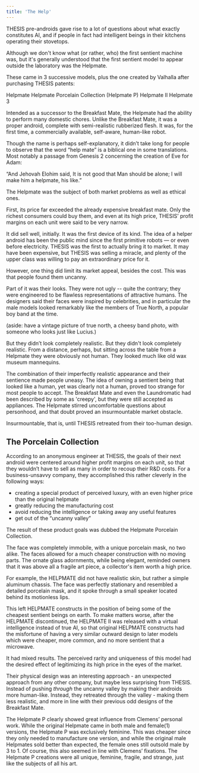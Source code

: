 ```yaml
---
title: 'The Help'
---
```


THESIS pre-androids gave rise to a lot of questions about what exactly constitutes AI, and if people in fact had intelligent beings in their kitchens operating their stovetops. 

Although we don't know what (or rather, who) the first sentient machine was, but it's generally understood that the first sentient model to appear outside the laboratory was the Helpmate.

These came in 3 successive models, plus the one created by Valhalla after purchasing THESIS patents:

Helpmate
Helpmate Porcelain Collection (Helpmate P)
Helpmate II
Helpmate 3

Intended as a successor to the Breakfast Mate, the Helpmate had the ability to perform many domestic chores. Unlike the Breakfast Mate, it was a proper android, complete with semi-realistic rubberized flesh. It was, for the first time, a commercially available, self-aware, human-like robot.

Though the name is perhaps self-explanatory, it didn’t take long for people to observe that the word “help mate” is a biblical one in some translations. Most notably a passage from Genesis 2 concerning the creation of Eve for Adam:

“And Jehovah Elohim said, It is not good that Man should be alone; I will make him a helpmate, his like.”

The Helpmate was the subject of both market problems as well as ethical ones.

First, its price far exceeded the already expensive breakfast mate. Only the richest consumers could buy them, and even at its high price, THESIS’ profit margins on each unit were said to be very narrow. 

It did sell well, initially. It was the first device of its kind. The idea of a helper android has been the public mind since the first primitive robots — or even before electricity.  THESIS was the first to actually bring it to market. It may have been expensive, but THESIS was selling a miracle, and plenty of the upper class was willing to pay an extraordinary price for it.

However, one thing did limit its market appeal, besides the cost. This was that people found them uncanny.

Part of it was their looks. They were not ugly -- quite the contrary; they were engineered to be flawless representations of attractive humans. The designers said their faces were inspired by celebrities, and in particular the male models looked remarkably like the members of True North, a popular boy band at the time.

(aside: have a vintage picture of true north, a cheesy band photo, with someone who looks just like Lucius.)

But they didn’t look completely realistic. But they didn't look completely realistic. From a distance, perhaps, but sitting across the table from a Helpmate they were obviously not human. They looked much like old wax museum mannequins.

The combination of their imperfectly realistic appearance and their sentience made people uneasy. The idea of owning a sentient being that looked like a human, yet was clearly not a human, proved too strange for most people to accept. The Breakfast Mate and even the Laundromatic had been described by some as 'creepy', but they were still accepted as appliances. The Helpmate stirred uncomfortable questions about personhood, and that doubt proved an insurmountable market obstacle.

Insurmountable, that is, until THESIS retreated from their too-human design.

## The Porcelain Collection
According to an anonymous engineer at THESIS, the goals of their next android were centered around higher profit margins on each unit, so that they wouldn’t have to sell as many in order to recoup their R&D costs. For a business-unsavvy company, they accomplished this rather cleverly in the following ways:

- creating a special product of perceived luxury, with an even higher price than the original helpmate
- greatly reducing the manufacturing cost 
- avoid reducing the intelligence or taking away any useful features
- get out of the “uncanny valley”

The result of these product goals was dubbed the Helpmate Porcelain Collection.

The face was completely immobile, with a unique porcelain mask, no two alike. The faces allowed for a much cheaper construction with no moving parts. The ornate glass adornments, while being elegant, reminded owners that it was above all a fragile art piece, a collector's item worth a high price.

For example, the HELPMATE did not have realistic skin, but rather a simple aluminum chassis. The face was perfectly stationary and resembled a detailed porcelain mask, and it spoke through a small speaker located behind its motionless lips. 

This left HELPMATE constructs in the position of being some of the cheapest sentient beings on earth. To make matters worse, after the HELPMATE discontinued, the HELPMATE II was released with a virtual intelligence instead of true AI, so that original HELPMATE constructs had the misfortune of having a very similar outward design to later models which were cheaper, more common, and no more sentient that a microwave.

It had mixed results. The perceived rarity and uniqueness of this model had the desired effect of legitimizing its high price in the eyes of the market. 

Their physical design was an interesting approach - an unexpected approach from any other company, but maybe less surprising from THESIS. Instead of pushing *through* the uncanny valley by making their androids more human-like. Instead, they retreated through the valley - making them less realistic, and more in line with their previous odd designs of the Breakfast Mate.

The Helpmate P clearly showed great influence from Clemens’ personal work. While the original Helpmate came in both male and female(1) versions, the Helpmate P was exclusively feminine. This was cheaper since they only needed to manufacture one version, and while the original male Helpmates sold better than expected, the female ones still outsold male by 3 to 1. Of course, this also seemed in line with Clemens’ fixations. The Helpmate P creations were all unique, feminine, fragile, and strange, just like the subjects of all his art.